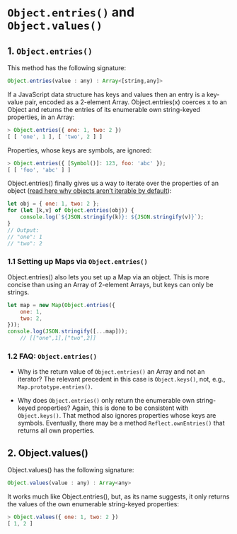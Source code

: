 # `Object.entries()` and `Object.values()`

## 1. `Object.entries()`

This method has the following signature:

```js
Object.entries(value : any) : Array<[string,any]>
```

If a JavaScript data structure has keys and values then an entry is a key-value pair, encoded as a 2-element Array. Object.entries(x) coerces x to an Object and returns the entries of its enumerable own string-keyed properties, in an Array:

```js
> Object.entries({ one: 1, two: 2 })
[ [ 'one', 1 ], [ 'two', 2 ] ]
```

Properties, whose keys are symbols, are ignored:

```js
> Object.entries({ [Symbol()]: 123, foo: 'abc' });
[ [ 'foo', 'abc' ] ]
```

Object.entries() finally gives us a way to iterate over the properties of an object ([read here why objects aren’t iterable by default](http://exploringjs.com/es6/ch_iteration.html#sec_plain-objects-not-iterable)):

```js
let obj = { one: 1, two: 2 };
for (let [k,v] of Object.entries(obj)) {
    console.log(`${JSON.stringify(k)}: ${JSON.stringify(v)}`);
}
// Output:
// "one": 1
// "two": 2
```

### 1.1 Setting up Maps via `Object.entries()`

Object.entries() also lets you set up a Map via an object. This is more concise than using an Array of 2-element Arrays, but keys can only be strings.

```js
let map = new Map(Object.entries({
    one: 1,
    two: 2,
}));
console.log(JSON.stringify([...map]));
    // [["one",1],["two",2]]
```

### 1.2 FAQ: `Object.entries()`

- Why is the return value of `Object.entries()` an Array and not an iterator?
The relevant precedent in this case is `Object.keys()`, not, e.g., `Map.prototype.entries()`.

- Why does `Object.entries()` only return the enumerable own string-keyed properties?
Again, this is done to be consistent with `Object.keys()`. That method also ignores properties whose keys are symbols. Eventually, there may be a method `Reflect.ownEntries()` that returns all own properties.

## 2. Object.values()

Object.values() has the following signature:

```js
Object.values(value : any) : Array<any>
```

It works much like Object.entries(), but, as its name suggests, it only returns the values of the own enumerable string-keyed properties:

```js
> Object.values({ one: 1, two: 2 })
[ 1, 2 ]
```
